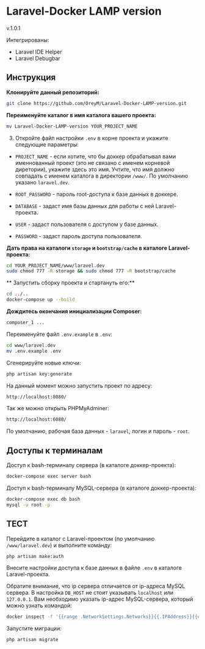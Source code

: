 # Laravel-Docker LAMP version
v.1.0.1

Интегрированы:
* Laravel IDE Helper
* Laravel Debugbar

## Инструкция

**Клонируйте данный репозиторий:**

```bash
git clone https://github.com/OreyM/Laravel-Docker-LAMP-version.git
```

**Переименуйте каталог в имя каталога вашего проекта:**

```bash
mv Laravel-Docker-LAMP-version YOUR_PROJECT_NAME
```

3. Откройте файл настройки `.env` в корне проекта и укажите следующие параметры:

* `PROJECT_NAME` - если хотите, что бы доккер обрабатывал вами именнованный проект (это не связано с именем корневой диретории), укажите здесь это имя. Учтите, что имя должно совпадать с именем каталога в директории `/www/`. По умолчанию указано `laravel.dev`.

* `ROOT_PASSWORD` - пароль root-доступа к базе данных в доккере.

* `DATABASE` - задаст имя базы данных для работы с ней Laravel-проекта.

* `USER` - задаст пользователя с доступом у базе данных.

* `PASSWORD` - задаст пароль доступа пользователя.

**Дать права на каталоги `storage` и `bootstrap/cache` в каталоге Laravel-проекта:**

```bash
cd YOUR_PROJECT_NAME/www/laravel.dev
sudo chmod 777 -R storage && sudo chmod 777 -R bootstrap/cache
```
** Запустить сборку проекта и стартануть его:**

```bash
cd ../..
docker-compose up --build
```

**Дождитесь окончания инициализации Composer:**

```bash
composer_1 ...
```

Переименуйте файл `.env.example` в `.env`:

```bash
cd www/laravel.dev
mv .env.example .env
```

Сгенерируйте новые ключи:
```bash
php artisan key:generate
```

На данный момент можно запустить проект по адресу:

```bash
http://localhost:8080/
```

Так же можно открыть PHPMyAdminer:

```bash
http://localhost:6080/
```

По умолчанию, рабочая база данных - `laravel`, логин и пароль - `root`.


## Доступы к терминалам

Доступ к bash-терминалу сервера (в каталоге доккер-проекта):

```bash
docker-compose exec server bash
```

Доступ к bash-терминалу MySQL-сервера (в каталоге доккер-проекта):

```bash
docker-compose exec db bash
mysql -u root -p
```

## ТЕСТ

Перейдите в каталог с Laravel-проектом (по умолчанию `/www/laravel.dev`) и выполните команду:

```bash
php artisan make:auth
```

Внесите настройки доступа к базе данных в файле `.env` в каталоге Laravel-проекта.

Обратите внимание, что ip сервера отличается от ip-адреса MySQL сервера. В настройка `DB_HOST` не стоит указывать `localhost` или `127.0.0.1`. Вам необходимо указать ip-адрес MySQL-сервера, который можно узнать командой:

````bash
docker inspect -f '{{range .NetworkSettings.Networks}}{{.IPAddress}}{{end}}' container_name_or_id
````

Запустите миграции:

```bash
php artisan migrate
```